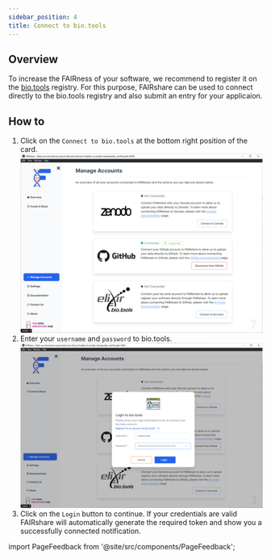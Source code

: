 ```yaml
---
sidebar_position: 4
title: Connect to bio.tools
---
```


## Overview

To increase the FAIRness of your software, we recommend to register it on the [bio.tools](https://bio.tools) registry. For this purpose, FAIRshare can be used to connect directly to the bio.tools registry and also submit an entry for your applicaion.

## How to

1. Click on the `Connect to bio.tools` at the bottom right position of the card.
   ![](./images/biotools-step1.png)
2. Enter your `username` and `password` to bio.tools.
   ![](./images/biotools-step2.png)
3. Click on the `Login` button to continue. If your credentials are valid FAIRshare will automatically generate the required token and show you a successfully connected notification.

import PageFeedback from '@site/src/components/PageFeedback';

<PageFeedback />
